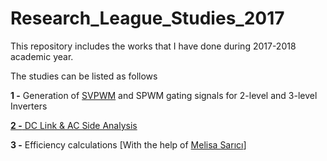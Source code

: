 # Research_League_Studies_2017

This repository includes the works that I have done during 2017-2018 academic year.

The studies can be listed as follows

**1 -** Generation of [SVPWM](https://github.com/hakansrc/Research_League_Studies_2017/tree/master/SVPWM) and SPWM gating signals for 2-level and 3-level Inverters

[**2 -**  DC Link & AC Side Analysis ](https://github.com/hakansrc/Research_League_Studies_2017/blob/master/useful%20codes%20%26%20explanations.md)

**3 -**  Efficiency calculations  [With the help of [Melisa Sarıcı](https://github.com/MelisaSarici)]

